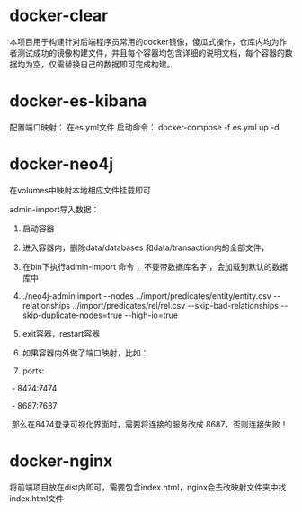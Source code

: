 # docker-clear

本项目用于构建针对后端程序员常用的docker镜像，傻瓜式操作，仓库内均为作者测试成功的镜像构建文件，并且每个容器均包含详细的说明文档，每个容器的数据均为空，仅需替换自己的数据即可完成构建。

# docker-es-kibana

配置端口映射：
在es.yml文件
启动命令：
docker-compose -f es.yml up -d


# docker-neo4j

在volumes中映射本地相应文件挂载即可

admin-import导入数据：

1. 启动容器 

2. 进入容器内，删除data/databases 和data/transaction内的全部文件，

3. 在bin下执行admin-import 命令 ，不要带数据库名字 ，会加载到默认的数据库中

4. ./neo4j-admin import --nodes ../import/predicates/entity/entity.csv --relationships ../import/predicates/rel/rel.csv --skip-bad-relationships --skip-duplicate-nodes=true --high-io=true

5. exit容器，restart容器

6. 如果容器内外做了端口映射，比如：

7. ports:

​      \- 8474:7474

​      \- 8687:7687

​      那么在8474登录可视化界面时，需要将连接的服务改成 8687，否则连接失败！

# docker-nginx

将前端项目放在dist内即可，需要包含index.html，nginx会去改映射文件夹中找index.html文件

